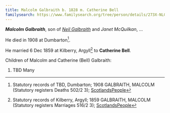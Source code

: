 ```yaml
---
title: Malcolm Galbraith b. 1828 m. Catherine Bell
familysearch: https://www.familysearch.org/tree/person/details/273X-NLG
---
```

***Malcolm Galbraith***, son of *[Neil Galbraith](galbraith-neil-1797-mcquilkan.md)* and *Janet McQuilkan*, ...

He died in 1908 at Dumbarton[^death].

He married 6 Dec 1859 at Kilberry, Argyll[^marriage] to **Catherine Bell**.

Children of Malcolm and Catherine (Bell) Galbraith:

1. TBD Many

[^marriage]: Statutory records of Kilberry, Argyll; 1859 GALBRAITH, MALCOLM (Statutory registers Marriages 516/2 3); [ScotlandsPeople](https://www.scotlandspeople.gov.uk/view-image/nrs_stat_marriages/1513908)

[^death]: Statutory records of TBD, Dumbarton; 1908 GALBRAITH, MALCOLM (Statutory registers Deaths 502/2 3); [ScotlandsPeople](https://www.scotlandspeople.gov.uk/view-image/nrs_stat_deaths/6074476)
